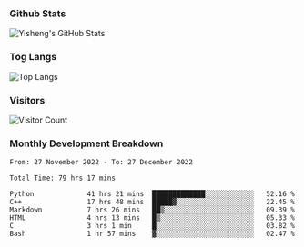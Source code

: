 ### Github Stats
![Yisheng's GitHub Stats](https://github-readme-stats-9qabuvhk1-gongyisheng.vercel.app/api?username=gongyisheng&count_private=true&show_icons=true)
### Tog Langs
![Top Langs](https://github-readme-stats-9qabuvhk1-gongyisheng.vercel.app/api/top-langs/?username=gongyisheng&layout=compact)
### Visitors
![Visitor Count](https://profile-counter.glitch.me/gongyisheng/count.svg)
### Monthly Development Breakdown
<!--START_SECTION:waka-->

```text
From: 27 November 2022 - To: 27 December 2022

Total Time: 79 hrs 17 mins

Python             41 hrs 21 mins  █████████████░░░░░░░░░░░░   52.16 %
C++                17 hrs 48 mins  █████▓░░░░░░░░░░░░░░░░░░░   22.45 %
Markdown           7 hrs 26 mins   ██▒░░░░░░░░░░░░░░░░░░░░░░   09.39 %
HTML               4 hrs 13 mins   █▒░░░░░░░░░░░░░░░░░░░░░░░   05.33 %
C                  3 hrs 1 min     █░░░░░░░░░░░░░░░░░░░░░░░░   03.82 %
Bash               1 hr 57 mins    ▓░░░░░░░░░░░░░░░░░░░░░░░░   02.47 %
```

<!--END_SECTION:waka-->
